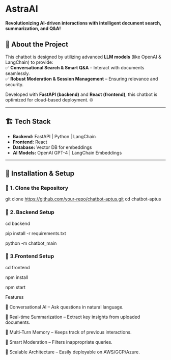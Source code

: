 # **AstraAI**  

 **Revolutionizing AI-driven interactions with intelligent document search, summarization, and Q&A!**  

## 📌 **About the Project**  
This chatbot is designed by utilizing advanced **LLM models** (like OpenAI & LangChain) to provide:  
✅ **Conversational Search & Smart Q&A** – Interact with documents seamlessly.    
✅ **Robust Moderation & Session Management** – Ensuring relevance and security.  

Developed with **FastAPI (backend)** and **React (frontend)**, this chatbot is optimized for cloud-based deployment. 🌐  

---

## 🏗 **Tech Stack**
- **Backend:** FastAPI | Python | LangChain  
- **Frontend:** React    
- **Database:** Vector DB for embeddings  
- **AI Models:** OpenAI GPT-4  | LangChain Embeddings  

---

## 🔧 **Installation & Setup**
### 🔹 **1. Clone the Repository**
git clone https://github.com/your-repo/chatbot-aptus.git
cd chatbot-aptus
### 🔹 **2. Backend Setup**
cd backend


pip install -r requirements.txt


python -m chatbot_main
### 🔹 **3.Frontend Setup**
cd frontend


npm install


npm start


 Features


🔹 Conversational AI – Ask questions in natural language.


🔹 Real-time Summarization – Extract key insights from uploaded documents.


🔹 Multi-Turn Memory – Keeps track of previous interactions.


🔹 Smart Moderation – Filters inappropriate queries.


🔹 Scalable Architecture – Easily deployable on AWS/GCP/Azure.

